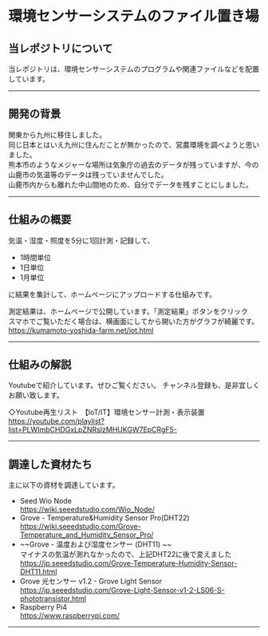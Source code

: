 # 環境センサーシステムのファイル置き場

## 当レポジトリについて
当レポジトリは、環境センサーシステムのプログラムや関連ファイルなどを配置しています。

***

## 開発の背景
関東から九州に移住しました。  
同じ日本とはいえ九州に住んだことが無かったので、営農環境を調べようと思いました。  
熊本市のようなメジャーな場所は気象庁の過去のデータが残っていますが、今の山鹿市の気温等のデータは残っていませんでした。  
山鹿市内からも離れた中山間地のため、自分でデータを残すことにしました。  

****

## 仕組みの概要
気温・湿度・照度を5分に1回計測・記録して、
- 1時間単位
- 1日単位
- 1月単位

に結果を集計して、ホームページにアップロードする仕組みです。  
  
測定結果は、ホームページで公開しています。「測定結果」ボタンをクリック  
スマホでご覧いただく場合は、横画面にしてから開いた方がグラフが綺麗です。  
https://kumamoto-yoshida-farm.net/iot.html

****

## 仕組みの解説
Youtubeで紹介しています。ぜひご覧ください。 
チャンネル登録も、是非宜しくお願い致します。

◇Youtube再生リスト　【IoT/IT】環境センサー計測・表示装置  
https://youtube.com/playlist?list=PLWImbCHDGxLpZNRsIzMHUKGW7EpCRgF5-  

***

## 調達した資材たち
主に以下の資材を調達しています。  

- Seed Wio Node  
https://wiki.seeedstudio.com/Wio_Node/
- Grove - Temperature&Humidity Sensor Pro(DHT22)  
https://wiki.seeedstudio.com/Grove-Temperature_and_Humidity_Sensor_Pro/
- ~~Grove - 温度および湿度センサー (DHT11)  ~~  
マイナスの気温が測れなかったので、上記DHT22に後で変えました
https://jp.seeedstudio.com/Grove-Temperature-Humidity-Sensor-DHT11.html
- Grove 光センサー v1.2 - Grove Light Sensor
https://jp.seeedstudio.com/Grove-Light-Sensor-v1-2-LS06-S-phototransistor.html
- Raspberry Pi4  
https://www.raspberrypi.com/
***

